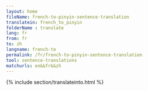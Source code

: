 ```yaml
---
layout: home
fileName: french-to-pinyin-sentence-translation
translatein: french_to_pinyin
folderName : translate
lang: fr
from: fr
to: zh
langname: french-to
permalink: /fr/french-to-pinyin-sentence-translation
tool: sentence-translations
matchurls: en&&fr&&zh
---
```

{% include section/translateinto.html %}
